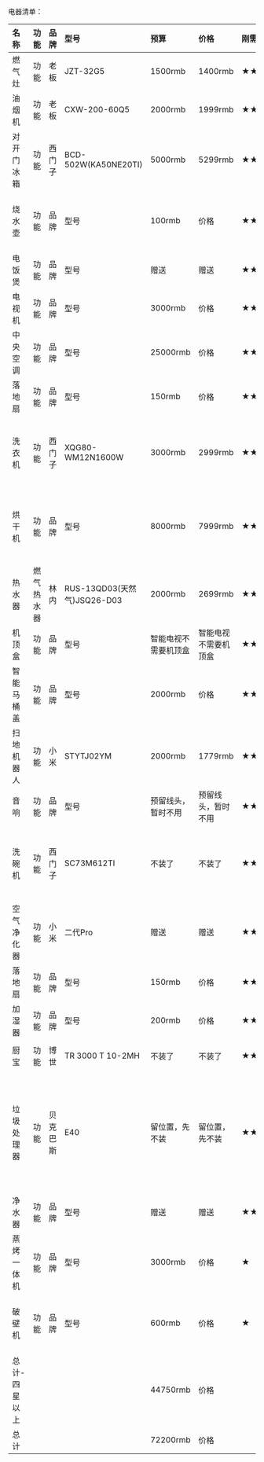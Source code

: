 电器清单：

| 名称                | 功能                | 品牌         | 型号         | 预算         | 价格         | 刚需等级     | 尺寸         | 位置         |
| :----------------  | :------------------ | :---------- | :----------- | :----------- | :---------- | :----------- | :---------- | :----------- |
| 燃气灶              | 功能                 | 老板            | JZT-32G5          | 1500rmb | 1400rmb | ★★★★★  | 650 X 350 / 4-R10                           | 厨房 |
| 油烟机              | 功能                 | 老板            | CXW-200-60Q5      | 2000rmb | 1999rmb | ★★★★★  | 895 X 480 X 528                             | 厨房 |
| 对开门冰箱             | 功能        | 西门子            | BCD-502W(KA50NE20TI)       | 5000rmb | 5299rmb | ★★★★★  | 636 X 908 X 1837                            | 客厅 |
| 烧水壶              | 功能                 | 品牌            | 型号               | 100rmb   | 价格     | ★★★★★  | 尺寸 | 厨房 or 客厅 |
| 电饭煲              | 功能                 | 品牌            | 型号               | 赠送  | 赠送     | ★★★★★  | 尺寸 | 厨房 |
| 电视机              | 功能                 | 品牌            | 型号               | 3000rmb  | 价格     | ★★★★★  | 尺寸 | 客厅 |
| 中央空调            | 功能                 | 品牌            | 型号               | 25000rmb | 价格     | ★★★★★  | 尺寸 | 全屋 |
| 落地扇              | 功能                 | 品牌            | 型号               | 150rmb   | 价格     | ★★★★★  | 450 X 420 X 1330                           | 客厅 |
| 洗衣机              | 功能                 | 西门子          | XQG80-WM12N1600W   | 3000rmb  | 2999rmb | ★★★★★  | 550 x 598 x 848                            | 阳台水池侧面 |
| 烘干机              | 功能                 | 品牌            | 型号               | 8000rmb  | 7999rmb | ★★★★★  | 599 X 598 X 842                           | 阳台水池对面 |
| 热水器              | 燃气热水器          | 林内          | RUS-13QD03(天然气)JSQ26-D03   | 2000rmb  | 2699rmb | ★★★★★  | 884 X 424 X 424                           | 厨房 |
| 机顶盒              | 功能                 | 品牌            | 型号               | 智能电视不需要机顶盒   | 智能电视不需要机顶盒  | ★★★  | 尺寸                                       | 客厅 |
| 智能马桶盖           | 功能                 | 品牌            | 型号               | 2000rmb  | 价格     | ★★★     | 尺寸                                       | 主卫 |
| 扫地机器人           | 功能                 | 小米            | STYTJ02YM         | 2000rmb  | 1779rmb | ★★★     | 尺寸                                       | 客厅 |
| 音响                | 功能                | 品牌           | 型号                | 预留线头，暂时不用  | 预留线头，暂时不用 | ★★★    | 尺寸                                       | 客厅 |
| 洗碗机              | 功能                 | 西门子           | SC73M612TI        | 不装了 | 不装了 | ★★★     | 595 X 500 X 595 <br> 500 X 560 X 600(开孔)  | 厨房 |
| 空气净化器           | 功能                 | 小米            | 二代Pro           | 赠送  | 赠送      | ★★★    | 260 X 260 X 735                             | 客厅 |
| 落地扇              | 功能                 | 品牌            | 型号               | 150rmb   | 价格     | ★★★     | 450 X 420 X 1330                           | 卧室 |
| 加湿器              | 功能                 | 品牌            | 型号               | 200rmb   | 价格      | ★★     | 尺寸                                       | 卧室 |
| 厨宝                | 功能                | 博世            | TR 3000 T 10-2MH  | 不装了  | 不装了  | ★★   | 380 X 300 X 400                             | 厨房 |
| 垃圾处理器           | 功能                 | 贝克巴斯         | E40               | 留位置，先不装 | 留位置，先不装 | ★★      | 218(直径) X 279(出口距离顶部) X 359(高)/ 90(开口内径) 114(开口外径) | 厨房 |
| 净水器              | 功能                 | 品牌            | 型号               | 赠送 | 赠送     | ★★      | 尺寸 | 厨房 |
| 蒸烤一体机           | 功能                 | 品牌            | 型号               | 3000rmb | 价格     | ★      | 尺寸 | 厨房 or 客厅 |
| 破壁机              | 功能                 | 品牌            | 型号               | 600rmb   | 价格     | ★      | 尺寸 | 厨房 or 客厅 |
| 总计-四星以上        |                     |                 |                    | 44750rmb | 价格      |         |  | |
| 总计                |                     |                 |                    | 72200rmb | 价格      |         |  | |





































